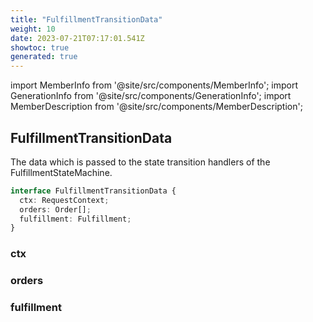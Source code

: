 ```yaml
---
title: "FulfillmentTransitionData"
weight: 10
date: 2023-07-21T07:17:01.541Z
showtoc: true
generated: true
---
```

<!-- This file was generated from the Vendure source. Do not modify. Instead, re-run the "docs:build" script -->
import MemberInfo from '@site/src/components/MemberInfo';
import GenerationInfo from '@site/src/components/GenerationInfo';
import MemberDescription from '@site/src/components/MemberDescription';


## FulfillmentTransitionData

<GenerationInfo sourceFile="packages/core/src/service/helpers/fulfillment-state-machine/fulfillment-state.ts" sourceLine="42" packageName="@vendure/core" />

The data which is passed to the state transition handlers of the FulfillmentStateMachine.

```ts title="Signature"
interface FulfillmentTransitionData {
  ctx: RequestContext;
  orders: Order[];
  fulfillment: Fulfillment;
}
```

<div className="members-wrapper">

### ctx

<MemberInfo kind="property" type="<a href='/docs/reference/typescript-api/request/request-context#requestcontext'>RequestContext</a>"   />


### orders

<MemberInfo kind="property" type="<a href='/docs/reference/typescript-api/entities/order#order'>Order</a>[]"   />


### fulfillment

<MemberInfo kind="property" type="<a href='/docs/reference/typescript-api/entities/fulfillment#fulfillment'>Fulfillment</a>"   />




</div>
